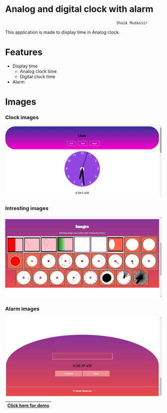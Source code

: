 # Analog and digital clock with alarm

                                                      Shaik Mudassir

This application is made to display time in Analog clock.

# Features
+ Display time
  * Analog clock time
  * Digital clock time
+ Alarm

# Images

### Clock images

![Intresting images](/img/screenshoot/clock.jpg)

### Intresting images

![Intresting images](/img/screenshoot/image.jpg)

### Alarm images

![Intresting images](/img/screenshoot/alarm.jpg)

|[Click here for demo](https://shaik80.github.io/analog-digital-alarm-clock/)|
|-----------------------------------------------------------------|
